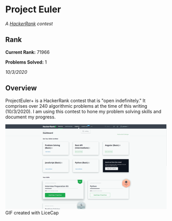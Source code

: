 # Project Euler
_A [HackerRank][hackerRankWebsite] contest_

## Rank
**Current Rank:** 71966

**Problems Solved:** 1

_10/3/2020_

## Overview
ProjectEuler+ is a HackerRank contest that is "open indefinitely." It comprises over 240 algorithmic problems at the time of this writing (10/3/2020). I am using this contest to hone my problem solving skills and document my progress.

<img src='ProjectEuler.gif' title='Project Euler' width='' alt='Project Euler' />
GIF created with LiceCap

[hackerRankWebsite]: https://www.hackerrank.com/
[licecapWebsite]: https://www.cockos.com/licecap/
